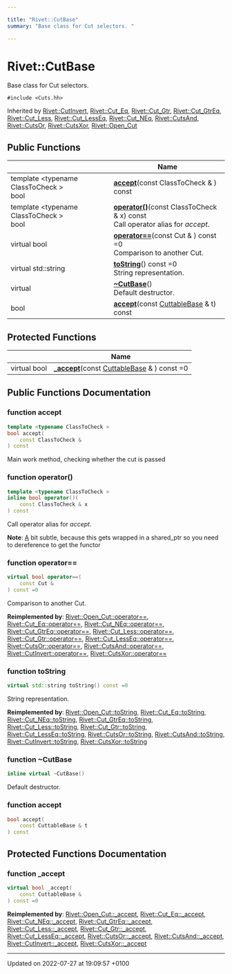 ```yaml
---

title: "Rivet::CutBase"
summary: "Base class for Cut selectors. "

---
```


# Rivet::CutBase



Base class for Cut selectors. 


`#include <Cuts.hh>`

Inherited by [Rivet::CutInvert](http://example.org/classes/classrivet_1_1cutinvert/), [Rivet::Cut_Eq](http://example.org/classes/classrivet_1_1cut__eq/), [Rivet::Cut_Gtr](http://example.org/classes/classrivet_1_1cut__gtr/), [Rivet::Cut_GtrEq](http://example.org/classes/classrivet_1_1cut__gtreq/), [Rivet::Cut_Less](http://example.org/classes/classrivet_1_1cut__less/), [Rivet::Cut_LessEq](http://example.org/classes/classrivet_1_1cut__lesseq/), [Rivet::Cut_NEq](http://example.org/classes/classrivet_1_1cut__neq/), [Rivet::CutsAnd](http://example.org/classes/classrivet_1_1cutsand/), [Rivet::CutsOr](http://example.org/classes/classrivet_1_1cutsor/), [Rivet::CutsXor](http://example.org/classes/classrivet_1_1cutsxor/), [Rivet::Open_Cut](http://example.org/classes/classrivet_1_1open__cut/)

## Public Functions

|                | Name           |
| -------------- | -------------- |
| template <typename ClassToCheck \> <br>bool | **[accept](http://example.org/classes/classrivet_1_1cutbase/#function-accept)**(const ClassToCheck & ) const |
| template <typename ClassToCheck \> <br>bool | **[operator()](http://example.org/classes/classrivet_1_1cutbase/#function-operator())**(const ClassToCheck & x) const<br>Call operator alias for _accept_.  |
| virtual bool | **[operator==](http://example.org/classes/classrivet_1_1cutbase/#function-operator==)**(const Cut & ) const =0<br>Comparison to another Cut.  |
| virtual std::string | **[toString](http://example.org/classes/classrivet_1_1cutbase/#function-tostring)**() const =0<br>String representation.  |
| virtual | **[~CutBase](http://example.org/classes/classrivet_1_1cutbase/#function-~cutbase)**()<br>Default destructor.  |
| bool | **[accept](http://example.org/classes/classrivet_1_1cutbase/#function-accept)**(const <a href="http://example.org/classes/classrivet_1_1cuttablebase/">CuttableBase</a> & t) const |

## Protected Functions

|                | Name           |
| -------------- | -------------- |
| virtual bool | **[_accept](http://example.org/classes/classrivet_1_1cutbase/#function--accept)**(const <a href="http://example.org/classes/classrivet_1_1cuttablebase/">CuttableBase</a> & ) const =0 |

## Public Functions Documentation

### function accept

```cpp
template <typename ClassToCheck >
bool accept(
    const ClassToCheck & 
) const
```


Main work method, checking whether the cut is passed 


### function operator()

```cpp
template <typename ClassToCheck >
inline bool operator()(
    const ClassToCheck & x
) const
```

Call operator alias for _accept_. 

**Note**: <a href="http://example.org/classes/classrivet_1_1a/">A</a> bit subtle, because this gets wrapped in a shared_ptr so you need to dereference to get the functor 

### function operator==

```cpp
virtual bool operator==(
    const Cut & 
) const =0
```

Comparison to another Cut. 

**Reimplemented by**: [Rivet::Open_Cut::operator==](http://example.org/classes/classrivet_1_1open__cut/#function-operator==), [Rivet::Cut_Eq::operator==](http://example.org/classes/classrivet_1_1cut__eq/#function-operator==), [Rivet::Cut_NEq::operator==](http://example.org/classes/classrivet_1_1cut__neq/#function-operator==), [Rivet::Cut_GtrEq::operator==](http://example.org/classes/classrivet_1_1cut__gtreq/#function-operator==), [Rivet::Cut_Less::operator==](http://example.org/classes/classrivet_1_1cut__less/#function-operator==), [Rivet::Cut_Gtr::operator==](http://example.org/classes/classrivet_1_1cut__gtr/#function-operator==), [Rivet::Cut_LessEq::operator==](http://example.org/classes/classrivet_1_1cut__lesseq/#function-operator==), [Rivet::CutsOr::operator==](http://example.org/classes/classrivet_1_1cutsor/#function-operator==), [Rivet::CutsAnd::operator==](http://example.org/classes/classrivet_1_1cutsand/#function-operator==), [Rivet::CutInvert::operator==](http://example.org/classes/classrivet_1_1cutinvert/#function-operator==), [Rivet::CutsXor::operator==](http://example.org/classes/classrivet_1_1cutsxor/#function-operator==)


### function toString

```cpp
virtual std::string toString() const =0
```

String representation. 

**Reimplemented by**: [Rivet::Open_Cut::toString](http://example.org/classes/classrivet_1_1open__cut/#function-tostring), [Rivet::Cut_Eq::toString](http://example.org/classes/classrivet_1_1cut__eq/#function-tostring), [Rivet::Cut_NEq::toString](http://example.org/classes/classrivet_1_1cut__neq/#function-tostring), [Rivet::Cut_GtrEq::toString](http://example.org/classes/classrivet_1_1cut__gtreq/#function-tostring), [Rivet::Cut_Less::toString](http://example.org/classes/classrivet_1_1cut__less/#function-tostring), [Rivet::Cut_Gtr::toString](http://example.org/classes/classrivet_1_1cut__gtr/#function-tostring), [Rivet::Cut_LessEq::toString](http://example.org/classes/classrivet_1_1cut__lesseq/#function-tostring), [Rivet::CutsOr::toString](http://example.org/classes/classrivet_1_1cutsor/#function-tostring), [Rivet::CutsAnd::toString](http://example.org/classes/classrivet_1_1cutsand/#function-tostring), [Rivet::CutInvert::toString](http://example.org/classes/classrivet_1_1cutinvert/#function-tostring), [Rivet::CutsXor::toString](http://example.org/classes/classrivet_1_1cutsxor/#function-tostring)


### function ~CutBase

```cpp
inline virtual ~CutBase()
```

Default destructor. 

### function accept

```cpp
bool accept(
    const CuttableBase & t
) const
```


## Protected Functions Documentation

### function _accept

```cpp
virtual bool _accept(
    const CuttableBase & 
) const =0
```


**Reimplemented by**: [Rivet::Open_Cut::_accept](http://example.org/classes/classrivet_1_1open__cut/#function--accept), [Rivet::Cut_Eq::_accept](http://example.org/classes/classrivet_1_1cut__eq/#function--accept), [Rivet::Cut_NEq::_accept](http://example.org/classes/classrivet_1_1cut__neq/#function--accept), [Rivet::Cut_GtrEq::_accept](http://example.org/classes/classrivet_1_1cut__gtreq/#function--accept), [Rivet::Cut_Less::_accept](http://example.org/classes/classrivet_1_1cut__less/#function--accept), [Rivet::Cut_Gtr::_accept](http://example.org/classes/classrivet_1_1cut__gtr/#function--accept), [Rivet::Cut_LessEq::_accept](http://example.org/classes/classrivet_1_1cut__lesseq/#function--accept), [Rivet::CutsOr::_accept](http://example.org/classes/classrivet_1_1cutsor/#function--accept), [Rivet::CutsAnd::_accept](http://example.org/classes/classrivet_1_1cutsand/#function--accept), [Rivet::CutInvert::_accept](http://example.org/classes/classrivet_1_1cutinvert/#function--accept), [Rivet::CutsXor::_accept](http://example.org/classes/classrivet_1_1cutsxor/#function--accept)


-------------------------------

Updated on 2022-07-27 at 19:09:57 +0100